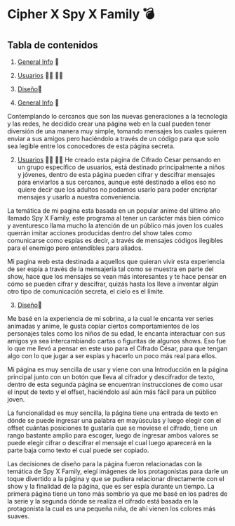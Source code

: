 # Cipher X Spy X Family :bomb:

## Tabla de contenidos 
1. [General Info](#general-info) :speech_balloon:
2. [Usuarios](#users) :woman_technologist: :man_technologist:
3. [Diseño](#design):art:

1. [General Info](#general-info) :speech_balloon:

Contemplando lo cercanos que son las nuevas generaciones a la tecnología y las redes, he decidido crear una página web en la cual pueden tener diversión de una manera muy simple, tomando mensajes los cuales quieren enviar a sus amigos pero haciéndolo a través de un código para que solo sea legible entre los conocedores de esta página secreta. 

2. [Usuarios](#users) :woman_technologist: :man_technologist:
He creado esta página de Cifrado Cesar pensando en un grupo específico de usuarios, está destinado principalmente a niños y jóvenes, dentro de esta página pueden cifrar y descifrar mensajes  para enviarlos a sus cercanos, aunque esté destinado a ellos eso no quiere decir que los adultos no podamos usarlo para poder encriptar mensajes y usarlo a nuestra conveniencia.

La temática de mi pagina esta basada en un popular anime del último año llamado Spy X Family, este programa al tener  un carácter más bien cómico y aventuresco llama mucho la atención de un público más joven los cuales querrán imitar acciones producidas dentro del show tales como comunicarse como espías es decir, a través de mensajes códigos ilegibles para el enemigo pero entendibles para aliados.

Mi pagina web esta destinada a aquellos que quieran vivir esta experiencia de ser espía a través de la mensajería tal como se muestra en parte del show, hace que los mensajes se vean más interesantes y te hace pensar en cómo se pueden cifrar y descifrar, quizás hasta los lleve a inventar algún otro tipo de comunicación secreta, el cielo es el límite.

3. [Diseño](#design):art:

Me basé en la experiencia de mi sobrina, a la cual le encanta ver series animadas y anime, le gusta copiar ciertos comportamientos de los personajes tales como los niños de su edad, le encanta interactuar con sus amigos ya sea intercambiando cartas o figuritas de algunos shows.  Eso fue lo que me llevó a pensar en este uso para el Cifrado César, para que tengan algo con lo que jugar a ser espías y hacerlo un poco más real para ellos.

Mi página es muy sencilla de usar y viene con una Introducción en la página principal junto con un botón que lleva al cifrador y descifrador de texto, dentro de esta segunda página se encuentran instrucciones de como usar el input de texto y el offset, haciéndolo así aún más fácil para un público joven.

La funcionalidad es muy sencilla, la página tiene una entrada de texto en dónde se puede ingresar una palabra en mayúsculas y luego elegir con el offset cuántas posiciones te gustaría que se moviese el cifrado, tiene un rango bastante amplio para escoger, luego de ingresar ambos valores se puede elegir cifrar o descifrar el mensaje el cual luego aparecerá en la parte baja como texto el cual puede ser copiado.

Las decisiones de diseño para la página fueron relacionadas con la temática de Spy X Family, elegí imágenes de los protagonistas para darle un toque divertido a la página y que se pudiera relacionar directamente con el show y la finalidad de la página, que es ser espía durante un tiempo. La primera página tiene un tono más sombrío ya que me basé en los padres de la serie y la segunda dónde se realiza el cifrado está basada en la protagonista la cual es una pequeña niña, de ahí vienen los colores más suaves. 
